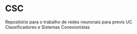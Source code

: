 # CSC
Repositório para o trabalho de redes neuronais para previs UC Classificadores e Sistemas Conexionistas
